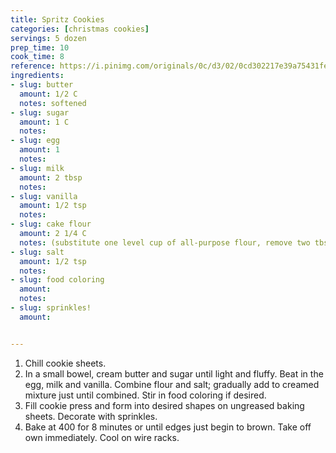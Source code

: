 ```yaml
---
title: Spritz Cookies
categories: [christmas cookies]
servings: 5 dozen
prep_time: 10
cook_time: 8
reference: https://i.pinimg.com/originals/0c/d3/02/0cd302217e39a75431fe13e26f725157.jpg
ingredients:
- slug: butter
  amount: 1/2 C
  notes: softened
- slug: sugar
  amount: 1 C
  notes:
- slug: egg
  amount: 1
  notes:
- slug: milk
  amount: 2 tbsp
  notes:
- slug: vanilla
  amount: 1/2 tsp
  notes:
- slug: cake flour
  amount: 2 1/4 C
  notes: (substitute one level cup of all-purpose flour, remove two tbsp and add two tbsp of cornstarch)
- slug: salt
  amount: 1/2 tsp
  notes:
- slug: food coloring
  amount:
  notes:
- slug: sprinkles!
  amount:


---
```


1. Chill cookie sheets.
2. In a small bowel, cream butter and sugar until light and fluffy. Beat in the egg, milk and vanilla. Combine flour and salt; gradually add to creamed mixture just until combined. Stir in food coloring if desired.
3. Fill cookie press and form into desired shapes on ungreased baking sheets. Decorate with sprinkles.
4. Bake at 400 for 8 minutes or until edges just begin to brown. Take off own immediately. Cool on wire racks.

